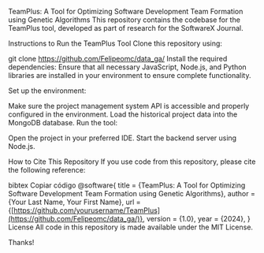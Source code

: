 TeamPlus: A Tool for Optimizing Software Development Team Formation using Genetic Algorithms
This repository contains the codebase for the TeamPlus tool, developed as part of research for the SoftwareX Journal. 

Instructions to Run the TeamPlus Tool
Clone this repository using:


git clone https://github.com/Felipeomc/data_ga/
Install the required dependencies:
Ensure that all necessary JavaScript, Node.js, and Python libraries are installed in your environment to ensure complete functionality.

Set up the environment:

Make sure the project management system API is accessible and properly configured in the environment.
Load the historical project data into the MongoDB database.
Run the tool:

Open the project in your preferred IDE.
Start the backend server using Node.js.

How to Cite This Repository
If you use code from this repository, please cite the following reference:

bibtex
Copiar código
@software{
  title = {TeamPlus: A Tool for Optimizing Software Development Team Formation using Genetic Algorithms},
  author = {Your Last Name, Your First Name},
  url = {[https://github.com/yourusername/TeamPlus](https://github.com/Felipeomc/data_ga/)},
  version = {1.0},
  year = {2024},
}
License
All code in this repository is made available under the MIT License.

Thanks!
